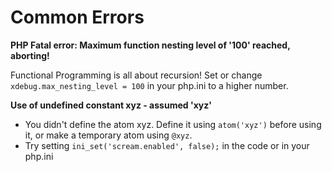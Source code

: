 # Common Errors

**PHP Fatal error:  Maximum function nesting level of '100' reached, aborting!**

Functional Programming is all about recursion! Set or change `xdebug.max_nesting_level = 100` in your php.ini to a higher number.

**Use of undefined constant xyz - assumed 'xyz'**

- You didn't define the atom xyz. Define it using `atom('xyz')` before using it, or make a temporary atom using `@xyz`.
- Try setting `ini_set('scream.enabled', false);` in the code or in your php.ini

